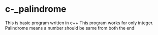# c-_palindrome
This is basic program written in c++
This program works for only integer.
Palindrome means a number should be same from both the end
